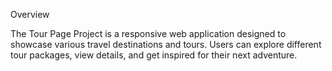 Overview

The Tour Page Project is a responsive web application designed to showcase various travel destinations and tours. Users can explore different tour packages, view details, and get inspired for their next adventure.
